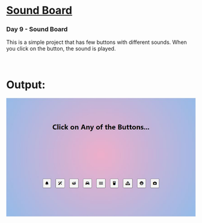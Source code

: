 # [Sound Board](https://github.com/bradtraversy/50projects50days/tree/master/sound-board)

### Day 9 - Sound Board 

This is a simple project that has few buttons with different sounds. When you click on the button, the sound is played.

<br>

# Output:

<img src="Output1.JPG" alt="DAY9: Screen">